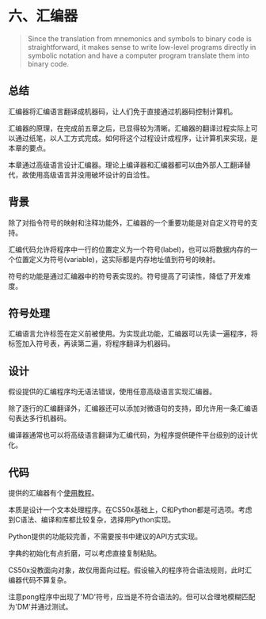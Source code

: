 # 六、汇编器

> Since the translation from mnemonics and symbols to binary
> code is straightforward, it makes sense to write low-level programs directly
> in symbolic notation and have a computer program translate them into
> binary code.

## 总结

汇编器将汇编语言翻译成机器码，让人们免于直接通过机器码控制计算机。

汇编器的原理，在完成前五章之后，已显得较为清晰。汇编器的翻译过程实际上可以通过纸笔，以人工方式完成。如何将这个过程设计成程序，让计算机来实现，是本章的要点。

本章通过高级语言设计汇编器。理论上编译器和汇编器都可以由外部人工翻译替代，故使用高级语言并没用破坏设计的自洽性。

## 背景

除了对指令符号的映射和注释功能外，汇编器的一个重要功能是对自定义符号的支持。

汇编代码允许将程序中一行的位置定义为一个符号(label)，也可以将数据内存的一个位置定义为符号(variable)，这实际都是内存地址值到符号的映射。

符号的功能是通过汇编器中的符号表实现的。符号提高了可读性，降低了开发难度。

## 符号处理

汇编语言允许标签在定义前被使用。为实现此功能，汇编器可以先读一遍程序，将标签加入符号表，再读第二遍，将程序翻译为机器码。

## 设计

假设提供的汇编程序均无语法错误，使用任意高级语言实现汇编器。

除了逐行的汇编翻译外，汇编器还可以添加对微语句的支持，即允许用一条汇编语句表达多行机器码。

编译器通常也可以将高级语言翻译为汇编代码，为程序提供硬件平台级别的设计优化。

## 代码

提供的汇编器有个[使用教程](https://www.nand2tetris.org/_files/ugd/44046b_759f4f811ad14e12ac45bc60dd679fa3.pdf)。

本质是设计一个文本处理程序。在CS50x基础上，C和Python都是可选项。考虑到C语法、编译和库都比较复杂，选择用Python实现。

Python提供的功能较完善，不需要按书中建议的API方式实现。

字典的初始化有点折磨，可以考虑直接复制粘贴。

CS50x没教面向对象，故仅用面向过程。假设输入的程序符合语法规则，此时汇编器代码不算复杂。

注意pong程序中出现了'MD'符号，应当是不符合语法的。但可以合理地模糊匹配为'DM'并通过测试。